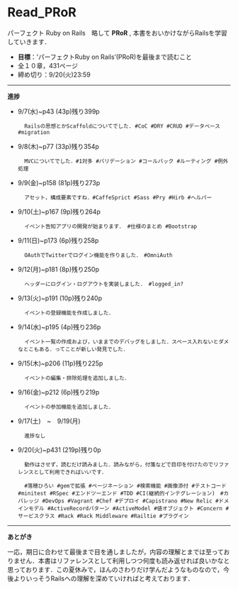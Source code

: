 # Read_PRoR

パーフェクト Ruby on Rails　略して **PRoR** ,
本書をおいかけながらRailsを学習していきます．

* **目標**：’パーフェクトRuby on Rails’(PRoR)を最後まで読むこと
* 全１０章，431ページ
* 締め切り：9/20(火)23:59

***

**進捗**

* 9/7(水)~p43 (43p)残り399p    

        Railsの思想とかScaffoldについてでした. #CoC #DRY #CRUD #データベース #migration

* 9/8(木)~p77 (33p)残り354p    

        MVCについてでした．#1対多 #バリデーション #コールバック #ルーティング #例外処理

* 9/9(金)~p158 (81p)残り273p   

        アセット，構成要素ですね．#CaffeSprict #Sass #Pry #Hirb #ヘルパー

* 9/10(土)~p167 (9p)残り264p

        イベント告知アプリの開発が始まります． #仕様のまとめ #Bootstrap

* 9/11(日)~p173 (6p)残り258p

        OAuthでTwitterでログイン機能を作りました．　#OmniAuth

* 9/12(月)~p181 (8p)残り250p

        ヘッダーにログイン・ログアウトを実装しました． #logged_in?

* 9/13(火)~p191 (10p)残り240p

        イベントの登録機能を作成しました．

* 9/14(水)~p195 (4p)残り236p

        イベント一覧の作成および，いままでのデバッグをしました．スペース入れないとダメなとこもある．ってことが新しい発見でした．

* 9/15(木)~p206 (11p)残り225p

        イベントの編集・排除処理を追加しました．

* 9/16(金)~p212 (6p)残り219p

        イベントの参加機能を追加しました．

* 9/17(土)　~　9/19(月)　

        進捗なし

* 9/20(火)~p431 (219p)残り0p

        動作はさせず，読むだけ読みました．読みながら，付箋などで目印を付けたのでリファレンスとして利用できればいいです．

        #落穂ひろい #gemで拡張 #ページネーション #検索機能 #画像添付 #テストコード #minitest #RSpec #エンドツーエンド #TDD #CI(継続的インテグレーション)　#カバレッジ #DevOps #Vagrant #Chef #デプロイ #Capistrano #New Relic #ドメインモデル #ActiveRecordパターン #ActiveModel #値オブジェクト #Concern #サービスクラス #Rack #Rack Middleware #Railtie #プラグイン

***

**あとがき**

一応，期日に合わせて最後まで目を通しましたが，内容の理解とまでは至っておりません．本書はリファレンスとして利用しつつ何度も読み返せれば良いかなと思っております．この夏休みで，ほんのさわりだけ学んだようなものなので，今後よりいっそうRailsへの理解を深めていければと考えております．
